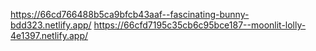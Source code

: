 https://66cd766488b5ca9bfcb43aaf--fascinating-bunny-bdd323.netlify.app/
https://66cfd7195c35cb6c95bce187--moonlit-lolly-4e1397.netlify.app/

